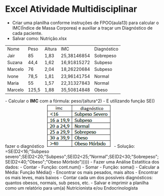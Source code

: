 # Excel Atividade Multidisciplinar
- Criar uma planilha conforme instruções de FPOO(aula13) para calcular o IMC(Índice de Massa Corporea) e auxiliar a traçar um Diagnóstico de cada paciente.
- Salvar como: Nutrição.xlsx
<table>
<tr><td>Nome</td><td>Peso</td><td>Altura</td><td>IMC</td><td>Diagnóstico</td></tr>
<tr><td>Jair</td><td>85</td><td>1,83</td><td>25,38146854</td><td>Sobrepeso</td></tr>
<tr><td>Suzana</td><td>44,4</td><td>1,62</td><td>16,91815272</td><td>Subpeso</td></tr>
<tr><td>Marcelo</td><td>76</td><td>2,04</td><td>18,26220684</td><td>Subpeso</td></tr>
<tr><td>Ivone</td><td>78,5</td><td>1,81</td><td>23,96141754</td><td>Normal</td></tr>
<tr><td>Maria</td><td>55</td><td>1,57</td><td>22,31327843</td><td>Normal</td></tr>
<tr><td>Marcelo</td><td>125,5</td><td>1,88</td><td>35,50814848</td><td>Obeso</td></tr>
</table>
- Calcular o <b>IMC</b> com a fórmula: peso/(altura^2)
- E utilizando função SE() fazer o diagnóstico 
<img src="imc.png">
- Solução: =SE(D2<16;"Subpeso severo";SE(D2<20;"Subpeso";SE(D2<25;"Normal";SE(D2<30;"Sobrepeso";SE(D2<40;"Obeso";"Obeso Mórbido")))))
- Fazer uma Análise Estatítica dos dados:
	- Contar - Função: cont.num()
	- Somar - Função: soma()
	- Calcular a Média: Função Média()
	- Encontrar os mais pesados, mais altos
	- Encontrar os mais leves, mais baixos
	- Contar cada um dos possíveis diagnósticos: quantos obesos, normais, sub pesos, etc.
- Salvar e imprimir a planilha como um relatório para um(a) Nutricionista e/ou Endocrinologista
	